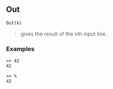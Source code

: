 ## Out

```
Out(k)
```

> gives the result of the `k`th input line.

### Examples

```
>> 42
42

>> %
42
```
 